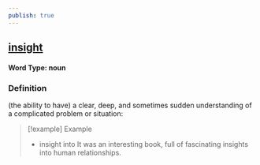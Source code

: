 ```yaml
---
publish: true
---
```

## [insight](https://dictionary.cambridge.org/dictionary/english/insight)

#### Word Type: noun
### Definition
(the ability to have) a clear, deep, and sometimes sudden understanding of a complicated problem or situation:

>[!example] Example
> - insight into It was an interesting book, full of fascinating insights into human relationships.
